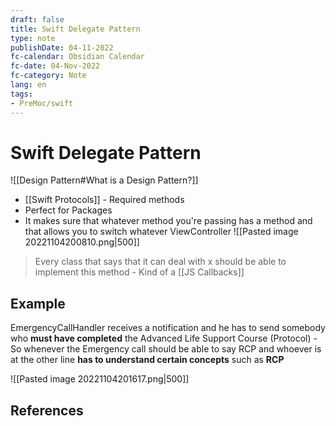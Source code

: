 ```yaml
---
draft: false
title: Swift Delegate Pattern
type: note
publishDate: 04-11-2022
fc-calendar: Obsidian Calendar
fc-date: 04-Nov-2022
fc-category: Note
lang: en
tags:
- PreMoc/swift
---
```


# Swift Delegate Pattern

![[Design Pattern#What is a Design Pattern?]]



- [[Swift Protocols]] - Required methods
- Perfect for Packages
- It makes sure that whatever method you're passing has a method and that allows you to switch whatever ViewController
![[Pasted image 20221104200810.png|500]]

> Every class that says that it can deal with x should be able to implement this method - Kind of a  [[JS Callbacks]]


## Example
EmergencyCallHandler receives a notification and he has to send somebody who **must have completed** the Advanced Life Support Course (Protocol) - So whenever the Emergency call should be able to say RCP and whoever is at the other line **has to understand certain concepts** such as **RCP**

![[Pasted image 20221104201617.png|500]]
## References
